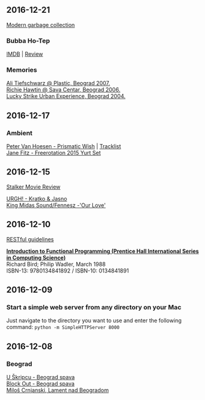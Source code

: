 ## 2016-12-21 ##

[Modern garbage collection](https://medium.com/@octskyward/modern-garbage-collection-911ef4f8bd8e#.d1oj109go)

### Bubba Ho-Tep ###

[IMDB](http://www.imdb.com/title/tt0281686) | 
[Review](http://classic-horror.com/reviews/bubba_ho_tep_2002)

### Memories ###

[Ali Tiefschwarz @ Plastic, Beograd 2007.](https://www.youtube.com/watch?v=pHgYGCAl8Vg&list=PL1BF736AD73B249CC)  
[Richie Hawtin @ Sava Centar, Beograd 2006.](https://www.youtube.com/watch?v=RTcS9KpfPQs)  
[Lucky Strike Urban Experience, Beograd 2004.](https://www.youtube.com/watch?v=cxsFFTnShl8)

## 2016-12-17 ##

### Ambient ###

[Peter Van Hoesen - Prismatic Wish](https://soundcloud.com/petervanhoesen/peter-van-hoesen-prismatic-wish-an-ambient-mix) |
[Tracklist](http://www.mixesdb.com/db/index.php?curid=409583)  
[Jane Fitz - Freerotation 2015 Yurt Set](https://soundcloud.com/janefitz/jane-fitz-freerotation-2015-yurt-setmp3)

## 2016-12-15 ##

[Stalker Movie Review](http://staticmass.net/world/stalker-movie-1979-review/)  

[URGH! - Kratko & Jasno](https://www.youtube.com/watch?v=2eGrWx3VNJ8)  
[King Midas Sound/Fennesz -'Our Love'](https://www.youtube.com/watch?v=wJW-w8vxbrk)

## 2016-12-10 ##

[RESTful guidelines](https://dzone.com/articles/5-easy-to-spot-tells-that-your-rest-api-is-not-res) 

[**Introduction to Functional Programming (Prentice Hall International Series in Computing Science)**](https://usi-pl.github.io/lc/sp-2015/doc/Bird_Wadler.%20Introduction%20to%20Functional%20Programming.1ed.pdf)  
Richard Bird; Philip Wadler, March 1988  
ISBN-13: 9780134841892 / ISBN-10: 0134841891

## 2016-12-09 ##

### Start a simple web server from any directory on your Mac ###

Just navigate to the directory you want to use and enter the following command: `python -m SimpleHTTPServer 8000`

## 2016-12-08 ##

### Beograd ###

[U Škripcu - Beograd spava](https://www.youtube.com/watch?v=tfZNvpWtiI4)  
[Block Out - Beograd spava](https://www.youtube.com/watch?v=dbd5VibkDlA)  
[Miloš Crnjanski, Lament nad Beogradom](https://sites.google.com/site/projectgoethe/Home/milos-crnjanski/lament-nad-beogradom)  
